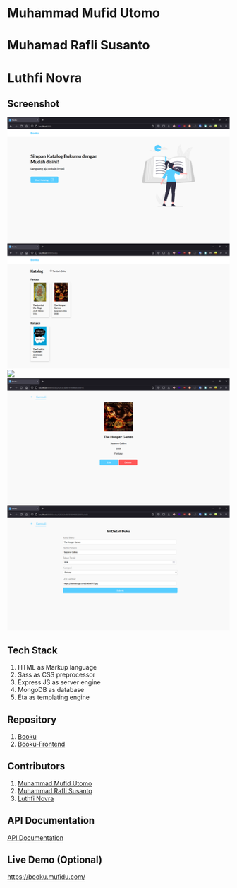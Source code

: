 # Muhammad Mufid Utomo

# Muhamad Rafli Susanto

# Luthfi Novra

## Screenshot

![](screenshots/home.png)
![](screenshots/catalog.png)
![](screenshots/add.png)
![](screenshots/details.png)
![](screenshots/edit.png)

## Tech Stack

1. HTML as Markup language
2. Sass as CSS preprocessor
3. Express JS as server engine
4. MongoDB as database
5. Eta as templating engine

## Repository

1. [Booku](https://github.com/mufidu/booku)
2. [Booku-Frontend](https://github.com/raflisusanto/Booku-Frontend)

## Contributors

1. [Muhammad Mufid Utomo](https://github.com/mufidu)
2. [Muhammad Rafli Susanto](https://github.com/raflisusanto)
3. [Luthfi Novra](https://github.com/luthfinovra)

## API Documentation

[API Documentation](https://documenter.getpostman.com/view/20639724/UyrAEwXR)

## Live Demo (Optional)

https://booku.mufidu.com/
